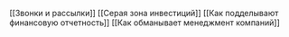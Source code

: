 [[Звонки и рассылки]]
[[Серая зона инвестиций]]
[[Как подделывают финансовую отчетность]]
[[Как обманывает менеджмент компаний]]